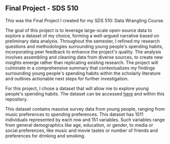 ## Final Project - SDS 510

This was the Final Project I created for my SDS 510: Data Wrangling Course.

The goal of this project is to leverage large-scale open-source data to explore a dataset of my choice, forming a well-argued narrative based on preliminary data analysis. Throughout the semester, I refined my research questions and methodologies surrounding young people's spending habits, incorporating peer feedback to enhance the project's quality. The analysis involves assembling and cleaning data from diverse sources, to create new insights emerge rather than replicating existing research. The project will culminate in a comprehensive summary that contextualizes my findings surrounding young people's spending habits within the scholarly literature and outlines actionable next steps for further investigation.

For this project, I chose a dataset that will allow me to explore young people's spending habits. The dataset can be accessed [here](https://github.com/harsh543/Young-People-Survey-Dataset_Spending-Habits/blob/master/data/responses.csv) and within this repository. 

This dataset contains massive survey data from young people, ranging from music preferences to spending preferences. This dataset has 1011 individuals represented by each row and 151 variables. Such variables range from general demographics like age, education, or gender, to media or social preferences, like music and movie tastes or number of friends and preferences for drinking and smoking.

